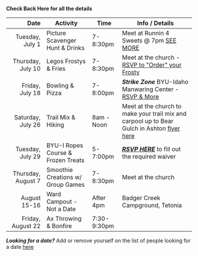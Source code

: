 **Check Back Here for all the details**

|               Date | Activity                           | Time        | Info / Details                                                                                        |
|-------------------:|------------------------------------|-------------|-------------------------------------------------------------------------------------------------------|
|    Tuesday, July 1 | Picture Scavenger Hunt & Drinks    | 7-8:30pm    | Meet at Runnin 4 Sweets @ 7pm [SEE MORE](scavenger)                                                   |
|  Thursday, July 10 | Legos Frostys & Fries              | 7-8:30pm    | Meet at the church - [RSVP to "Order" your Frosty](legos)                                             |
|    Friday, July 18 | Bowling & Pizza                    | 7-8:00pm    | ***Strike Zone*** BYU-Idaho Manwaring Center - [RSVP & More](bowling)                                 |
|  Saturday, July 26 | Trail Mix & Hiking                 | 8am - Noon  | Meet at the church to make your trail mix and carpool up to Bear Gulch in Ashton [flyer here](hiking) |
|   Tuesday, July 29 | BYU-I Ropes Course & Frozen Treats | 5-7:00pm    | ***[RSVP HERE](https://forms.gle/xY4wHdVM1wnvscYr6)*** to fill out the required waiver                |
| Thursday, August 7 | Smoothie Creations w/ Group Games  | 7-8:30pm    | Meet at the church                                                                                    |
|       August 15-16 | Ward Campout - Not a Date          | After 4pm   | Badger Creek Campground, Tetonia                                                                      |
|  Friday, August 22 | Ax Throwing & Bonfire              | 7:30-9:30pm |                                                                                                       |

**_Looking for a date?_** Add or remove yourself on the list of people looking for a date [here](https://docs.google.com/spreadsheets/d/1ejb8PIBNJB9w0nGALb3x0f0VkHCh25d-yF8GJUUSq_4/edit?usp=sharing)

